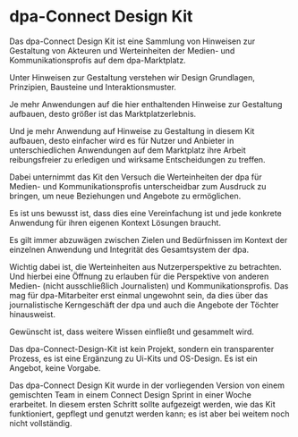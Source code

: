 # dpa-Connect Design Kit

Das dpa-Connect Design Kit ist eine Sammlung von Hinweisen zur Gestaltung  von Akteuren und Werteinheiten der Medien- und Kommunikationsprofis auf dem dpa-Marktplatz.

Unter Hinweisen zur Gestaltung verstehen wir Design Grundlagen, Prinzipien, Bausteine und Interaktionsmuster.

Je mehr Anwendungen auf die hier enthaltenden Hinweise zur Gestaltung aufbauen, desto größer ist das Marktplatzerlebnis.

Und je mehr Anwendung auf Hinweise zu Gestaltung in diesem Kit aufbauen, desto einfacher wird es für Nutzer und Anbieter in unterschiedlichen Anwendungen auf dem Marktplatz ihre Arbeit reibungsfreier zu erledigen und wirksame Entscheidungen zu treffen.

Dabei unternimmt das Kit den Versuch die Werteinheiten der dpa für Medien- und Kommunikationsprofis unterscheidbar zum Ausdruck zu bringen, um neue Beziehungen und Angebote zu ermöglichen.

Es ist uns bewusst ist, dass dies eine Vereinfachung ist und jede konkrete Anwendung für ihren eigenen  Kontext Lösungen braucht.

Es gilt immer abzuwägen zwischen Zielen und Bedürfnissen im Kontext der einzelnen Anwendung und Integrität des Gesamtsystem der dpa.

Wichtig dabei ist, die Werteinheiten aus Nutzerperspektive zu betrachten. Und hierbei eine Öffnung zu erlauben für die Perspektive von anderen Medien- (nicht ausschließlich Journalisten) und Kommunikationsprofis. 
Das mag für dpa-Mitarbeiter  erst  einmal ungewohnt sein,  da dies über das journalistische Kerngeschäft der dpa  und auch die Angebote der Töchter hinausweist.

Gewünscht ist, dass weitere Wissen einfließt und gesammelt wird. 

Das dpa-Connect-Design-Kit ist kein Projekt, sondern ein transparenter Prozess, es ist eine Ergänzung zu Ui-Kits und OS-Design. Es ist ein Angebot, keine Vorgabe.

Das dpa-Connect Design Kit wurde in der vorliegenden Version von einem gemischten Team in einem Connect Design Sprint in einer Woche erarbeitet. In diesem ersten Schritt sollte aufgezeigt werden, wie das Kit funktioniert, gepflegt und genutzt werden kann; es ist aber bei weitem noch nicht vollständig.


